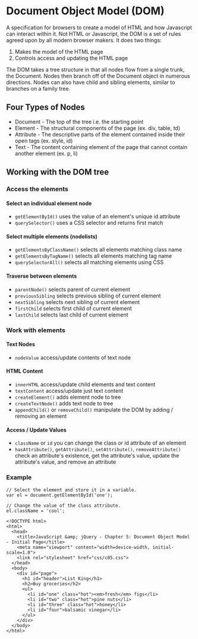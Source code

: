 # Document Object Model (DOM)

A specification for browsers to create a model of HTML and how Javascript can interact within it. Not HTML or Javascript, the DOM is a set of rules agreed upon by all modern browser makers. It does two things:

1. Makes the model of the HTML page
2. Controls access and updating the HTML page

The DOM takes a tree structure in that all nodes flow from a single trunk, the Document. Nodes then branch off of the Document object in numerous directions. Nodes can also have child and sibling elements, similar to branches on a family tree. 

## Four Types of Nodes

* Document - The top of the tree i.e. the starting point
* Element - The structural components of the page (ex. div, table, td)
* Attribute - The descriptive parts of the element contained inside their open tags (ex. style, id)
* Text - The content containing element of the page that cannot contain another element (ex. p, li)

## Working with the DOM tree

### Access the elements

#### Select an individual element node 
* `getElementById()` uses the value of an element's unique id attribute 
* `querySelector()` uses a CSS selector and returns first match

#### Select multiple elements (nodelists)
* `getElementsByClassName()` selects all elements matching class name
* `getElementsByTagName()` selects all elements matching tag name
* `querySelectorAll()` selects all matching elements using CSS

#### Traverse between elements
* `parentNode()` selects parent of current element
* `previousSibling` selects previous sibling of current element
* `nextSibling` selects next sibling of current element
* `firstChild` selects first child of current element
* `lastChild` selects last child of current element

### Work with elements

#### Text Nodes
* `nodeValue` access/update contents of text node

#### HTML Content
* `innerHTML` access/update child elements and text content
* `textContent` access/update just text content
* `createElement()` adds element node to tree
* `createTextNode()` adds text node to tree
* `appendChild()` or `removeChild()` manipulate the DOM by adding / removing an element

#### Access / Update Values
* `className` or `id` you can change the class or id attribute of an element
* `hasAttribute()`, `getAttribute()`, `setAttribute()`, `removeAttribute()` check an attribute's existence, get the attribute's value, update the attribute's value, and remove an attribute

### Example

```
// Select the element and store it in a variable.
var el = document.getElementById('one');

// Change the value of the class attribute.
el.className = 'cool';
```

```
<!DOCTYPE html>
<html>
  <head>
    <title>JavaScript &amp; jQuery - Chapter 5: Document Object Model - Initial Page</title>
    <meta name="viewport" content="width=device-width, initial-scale=1.0">
    <link rel="stylesheet" href="css/c05.css">
  </head>
  <body>
    <div id="page">
      <h1 id="header">List King</h1>
      <h2>Buy groceries</h2>
      <ul>
        <li id="one" class="hot"><em>fresh</em> figs</li>
        <li id="two" class="hot">pine nuts</li>
        <li id="three" class="hot">honey</li>
        <li id="four">balsamic vinegar</li>
      </ul>
    </div>
  </body>
</html>
```



